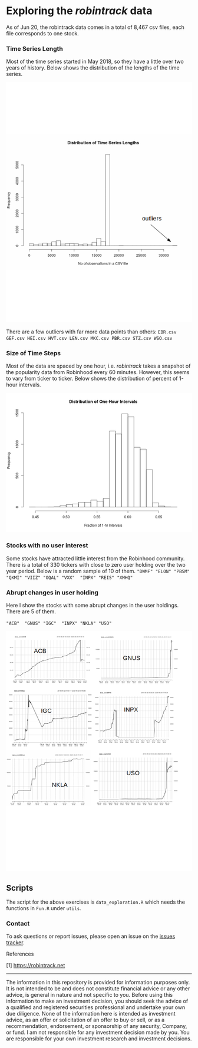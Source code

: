 # Exploring the *robintrack* data

As of Jun 20, the robintrack data comes in a total of 8,467 csv files, each file corresponds to one stock.


### Time Series Length

Most of the time series started in May 2018, so they have a little over two years of history. Below shows the distribution of the lengths of the time series. 

<p align="center"> 
<img src="plots/LengthDistrib1.png">
</p>

There are a few outliers with far more data points than others:
`EBR.csv GEF.csv HEI.csv HVT.csv LEN.csv MKC.csv PBR.csv STZ.csv WSO.csv`

### Size of Time Steps
Most of the data are spaced by one hour, i.e. *robintrack* takes a snapshot of the popularity data from Robinhood every 60 minutes. However, this seems to vary from ticker to ticker. Below shows the distribution of percent of 1-hour intervals.

<p align="center"> 
<img src="plots/OneHrIntervalDistrib.png">
</p>


### Stocks with no user interest
Some stocks have attracted little interest from the Robinhood community. There is a total of 330 tickers with close to zero user holding over the two year period. Below is a random sample of 10 of them.
`"DWMF" "ELON" "PBSM" "QXMI" "VIIZ" "OQAL" "VXX"  "INPX" "REIS" "XMHQ"`


### Abrupt changes in user holding
Here I show the stocks with some abrupt changes in the user holdings. There are 5 of them.

`"ACB"  "GNUS" "IGC"  "INPX" "NKLA" "USO"`

<p align="center"> 
<img src="plots/abrupt.png">
</p>


## Scripts
The script for the above exercises is `data_exploration.R` which needs the functions in `Fun.R` under `utils`.

### Contact
To ask questions or report issues, please open an issue on the [issues tracker](https://github.com/htso/Robinhood_at_a_glance/issues).


References

[1] https://robintrack.net




-----

The information in this repository is provided for information purposes only. It is not intended to be and does not
constitute financial advice or any other advice, is general in nature and not specific to you. Before using this
information to make an investment decision, you should seek the advice of a qualified and registered securities
professional and undertake your own due diligence. None of the information here is intended as investment advice,
as an offer or solicitation of an offer to buy or sell, or as a recommendation, endorsement, or sponsorship of any
security, Company, or fund. I am not responsible for any investment decision made by you. You are responsible for
your own investment research and investment decisions.


